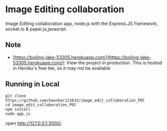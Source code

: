 # Image Editing collaboration

Image Editing collaboration app, node.js with the Express.JS framework, socket.io & paper.js,javasript.

## Note

* [https://boiling-lake-53305.herokuapp.com/](https://boiling-lake-53305.herokuapp.com/): View the project in production.  This is hosted in Heroku's free tier, so it may not be available 

## Running in Local

	git clone https://github.com/Gaonkar121632/image_edit_collaboration_POC
	cd image_edit_collaboration_POC
	npm install
	node app.js

open http://127.0.0.1:3000/.
